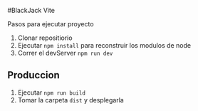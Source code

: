 #BlackJack Vite

Pasos para ejecutar proyecto

1. Clonar repositiorio
2. Ejecutar ```npm install``` para reconstruir los modulos de node
3. Correr el devServer ```npm run dev```

## Produccion

1. Ejecutar ```npm run build```
2. Tomar la carpeta ```dist``` y desplegarla

